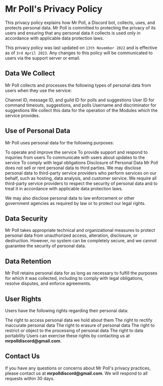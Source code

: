 # Mr Poll's Privacy Policy
This privacy policy explains how Mr Poll, a Discord bot, collects, uses, and protects personal data. Mr Poll is committed to protecting the privacy of its users and ensuring that any personal data it collects is used only in accordance with applicable data protection laws.

This privacy policy was last updated on `13th November 2022` and is effective as of `3rd April 2023`. Any changes to this policy will be communicated to users via the support server or email.

## Data We Collect
Mr Poll collects and processes the following types of personal data from users when they use the service:

Channel ID, message ID, and guild ID for polls and suggestions
User ID for command timeouts, suggestions, and polls
Username and discriminator for suggestions
We collect this data for the operation of the Modules which the service provides.

## Use of Personal Data
Mr Poll uses personal data for the following purposes:

To operate and improve the service
To provide support and respond to inquiries from users
To communicate with users about updates to the service
To comply with legal obligations
Disclosure of Personal Data
Mr Poll does not sell or rent personal data to third parties. We may disclose personal data to third-party service providers who perform services on our behalf, such as hosting, data analysis, and customer service. We require all third-party service providers to respect the security of personal data and to treat it in accordance with applicable data protection laws.

We may also disclose personal data to law enforcement or other government agencies as required by law or to protect our legal rights.

## Data Security
Mr Poll takes appropriate technical and organizational measures to protect personal data from unauthorized access, alteration, disclosure, or destruction. However, no system can be completely secure, and we cannot guarantee the security of personal data.

## Data Retention
Mr Poll retains personal data for as long as necessary to fulfill the purposes for which it was collected, including to comply with legal obligations, resolve disputes, and enforce agreements.

## User Rights
Users have the following rights regarding their personal data:

The right to access personal data we hold about them
The right to rectify inaccurate personal data
The right to erasure of personal data
The right to restrict or object to the processing of personal data
The right to data portability
Users can exercise these rights by contacting us at **__mrpolldiscord@gmail.com__**.

## Contact Us
If you have any questions or concerns about Mr Poll's privacy practices, please contact us at **__mrpolldiscord@gmail.com__**. We will respond to all requests within 30 days.
